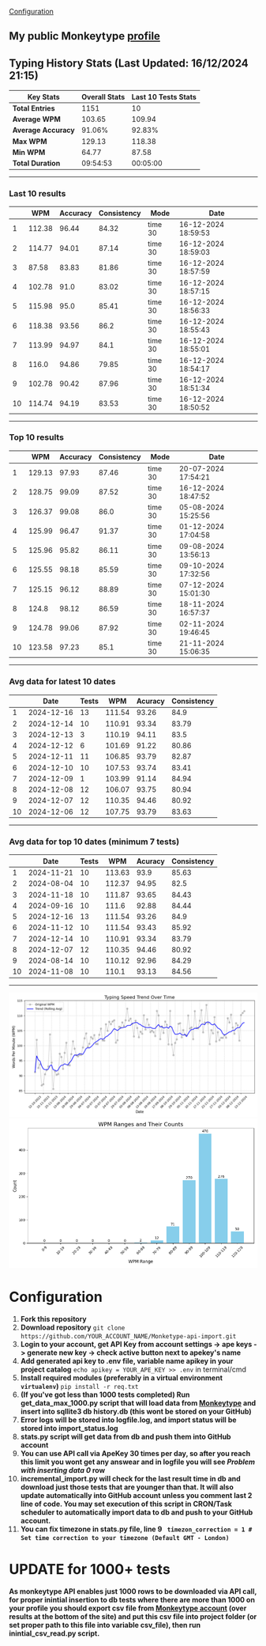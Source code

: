
[Configuration](#configuration)
## My public Monkeytype [profile](https://monkeytype.com/profile/zp14)


        
## Typing History Stats (Last Updated: 16/12/2024 21:15)

| **Key Stats**               | **Overall Stats**       | **Last 10 Tests Stats**  |
|--------------------------|-------------------------|--------------------------|
| **Total Entries**        | 1151           | 10                       |
| **Average WPM**          | 103.65           | 109.94    |
| **Average Accuracy**     | 91.06%          | 92.83%   |
| **Max WPM**              | 129.13               | 118.38        |
| **Min WPM**              | 64.77               | 87.58                        |
| **Total Duration**       | 09:54:53        | 00:05:00                        |


---

### Last 10 results

| | WPM | Accuracy | Consistency | Mode | Date |
| --- | --- | -------- | ----------- | ---- | --------- |
| 1 | 112.38 | 96.44 | 84.32 | time 30 | 16-12-2024 18:59:53 |
| 2 | 114.77 | 94.01 | 87.14 | time 30 | 16-12-2024 18:59:03 |
| 3 | 87.58 | 83.83 | 81.86 | time 30 | 16-12-2024 18:57:59 |
| 4 | 102.78 | 91.0 | 83.02 | time 30 | 16-12-2024 18:57:15 |
| 5 | 115.98 | 95.0 | 85.41 | time 30 | 16-12-2024 18:56:33 |
| 6 | 118.38 | 93.56 | 86.2 | time 30 | 16-12-2024 18:55:43 |
| 7 | 113.99 | 94.97 | 84.1 | time 30 | 16-12-2024 18:55:01 |
| 8 | 116.0 | 94.86 | 79.85 | time 30 | 16-12-2024 18:54:17 |
| 9 | 102.78 | 90.42 | 87.96 | time 30 | 16-12-2024 18:51:34 |
| 10 | 114.74 | 94.19 | 83.53 | time 30 | 16-12-2024 18:50:52 |


 --- 

### Top 10 results

| | WPM | Accuracy | Consistency | Mode | Date |
| --- | --- | -------- | ----------- | ---- | --------- |
| 1 | 129.13 | 97.93 | 87.46 | time 30 | 20-07-2024 17:54:21 |
| 2 | 128.75 | 99.09 | 87.52 | time 30 | 16-12-2024 18:47:52 |
| 3 | 126.37 | 99.08 | 86.0 | time 30 | 05-08-2024 15:25:56 |
| 4 | 125.99 | 96.47 | 91.37 | time 30 | 01-12-2024 17:04:58 |
| 5 | 125.96 | 95.82 | 86.11 | time 30 | 09-08-2024 13:56:13 |
| 6 | 125.55 | 98.18 | 85.59 | time 30 | 09-10-2024 17:32:56 |
| 7 | 125.15 | 96.12 | 88.89 | time 30 | 07-12-2024 15:01:30 |
| 8 | 124.8 | 98.12 | 86.59 | time 30 | 18-11-2024 16:57:37 |
| 9 | 124.78 | 99.06 | 87.92 | time 30 | 02-11-2024 19:46:45 |
| 10 | 123.58 | 97.23 | 85.1 | time 30 | 21-11-2024 15:06:35 |


 --- 

### Avg data for latest 10 dates

| | Date | Tests | WPM | Acuracy | Consistency |
| --- | --- | -------- | ----------- | ---- | --------- |
| 1 | 2024-12-16 | 13 | 111.54 | 93.26 | 84.9 |
| 2 | 2024-12-14 | 10 | 110.91 | 93.34 | 83.79 |
| 3 | 2024-12-13 | 3 | 110.19 | 94.11 | 83.5 |
| 4 | 2024-12-12 | 6 | 101.69 | 91.22 | 80.86 |
| 5 | 2024-12-11 | 11 | 106.85 | 93.79 | 82.87 |
| 6 | 2024-12-10 | 10 | 107.53 | 93.74 | 83.41 |
| 7 | 2024-12-09 | 1 | 103.99 | 91.14 | 84.94 |
| 8 | 2024-12-08 | 12 | 106.07 | 93.75 | 80.94 |
| 9 | 2024-12-07 | 12 | 110.35 | 94.46 | 80.92 |
| 10 | 2024-12-06 | 12 | 107.75 | 93.79 | 83.63 |


 --- 

### Avg data for top 10 dates (minimum 7 tests)

| | Date | Tests | WPM | Acuracy | Consistency |
| --- | --- | -------- | ----------- | ---- | --------- |
| 1 | 2024-11-21 | 10 | 113.63 | 93.9 | 85.63 |
| 2 | 2024-08-04 | 10 | 112.37 | 94.95 | 82.5 |
| 3 | 2024-11-18 | 10 | 111.87 | 93.65 | 84.43 |
| 4 | 2024-09-16 | 10 | 111.6 | 92.88 | 84.44 |
| 5 | 2024-12-16 | 13 | 111.54 | 93.26 | 84.9 |
| 6 | 2024-11-12 | 10 | 111.54 | 93.43 | 85.92 |
| 7 | 2024-12-14 | 10 | 110.91 | 93.34 | 83.79 |
| 8 | 2024-12-07 | 12 | 110.35 | 94.46 | 80.92 |
| 9 | 2024-08-14 | 10 | 110.12 | 92.96 | 84.29 |
| 10 | 2024-11-08 | 10 | 110.1 | 93.13 | 84.56 |


 --- 


        
![speed trend](typing_speed_trend.png)
![counted chart](count_tests.png)
# Configuration
1. **Fork this repository** 
2. **Download repository** `git clone https://github.com/YOUR_ACCOUNT_NAME/Monketype-api-import.git`
3. **Login to your account, get API Key from account settings -> ape keys -> generate new key -> check active button next to apekey's name**
4. **Add generated api key to .env file, variable name apikey in your project catalog**  `echo apikey = YOUR_APE_KEY >> .env` in terminal/cmd
5. **Install required modules (preferably in a virtual environment `virtualenv`)** `pip install -r req.txt`
6. **(If you've got less than 1000 tests completed) Run get_data_max_1000.py script that will load data from [Monkeytype](https://monkeytype.com/) and insert into sqllite3 db history.db (this wont be stored on your GitHub)**
7. **Error logs will be stored into logfile.log, and import status will be stored into import_status.log**
8. **stats.py script will get data from db and push them into GitHub account**
9. **You can use API call via ApeKey 30 times per day, so after you reach this limit you wont get any answear and in logfile you will see *Problem with inserting data 0* row**
10. **incremental_import.py will check for the last result time in db and download just those tests that are younger than that. It will also update automatically into GitHub account unless you comment last 2 line of code. You may set execution of this script in CRON/Task scheduler to automatically import data to db and push to your GitHub account.**
11. **You can fix timezone in stats.py file, line 9 ` timezon_correction = 1 # Set time correction to your timezone (Default GMT - London)`**
# UPDATE for 1000+ tests
    
**As monkeytype API enables just 1000 rows to be downloaded via API call, for proper inintial insertion to db tests where there are more than 1000 on your profile
you should export csv file from [Monkeytype account](https://monkeytype.com/account) (over results at the bottom of the site)
and put this csv file into project folder (or set proper path to this file into variable csv_file), then run inintial_csv_read.py script.**
    